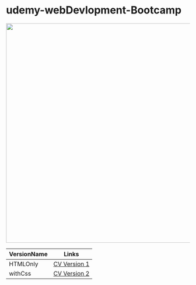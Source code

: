 # udemy-webDevlopment-Bootcamp

  <p align="center">
        <a href="https://www.udemy.com/course/the-complete-web-development-bootcamp/?utm_source=adwords&utm_medium=udemyads&utm_campaign=LongTail_la.EN_cc.INDIA&utm_content=deal4584&utm_term=_._ag_77882236463_._ad_533093955810_._kw__._de_c_._dm__._pl__._ti_dsa-1007766171312_._li_9303796_._pd__._&matchtype=&gclid=Cj0KCQjwqPGUBhDwARIsANNwjV68yh3h52IyWcz7K9pAKD_KC0otThXLYnb9YpSPQo0cWHjqkR51jB8aAhPnEALw_wcB"
            target="_blank"> <img
                src="https://user-images.githubusercontent.com/70573212/172046607-e32583d9-b811-4ea7-98af-9a3a8e4cfc53.png"
                heigth="300px" width="600px"></a>
    </p>


|VersionName    |                        Links                                                                        |
|---            |         ---                                                                                         |
| HTMLOnly      |  <a href="https://pushpak-256.github.io/htmlOnlyCv/" target="_blank">CV Version 1</a></td>    | 
| withCss       |  <a href="https://pushpak-256.github.io/cv-withcss/" target="_blank">CV Version 2</a></td>          | 
